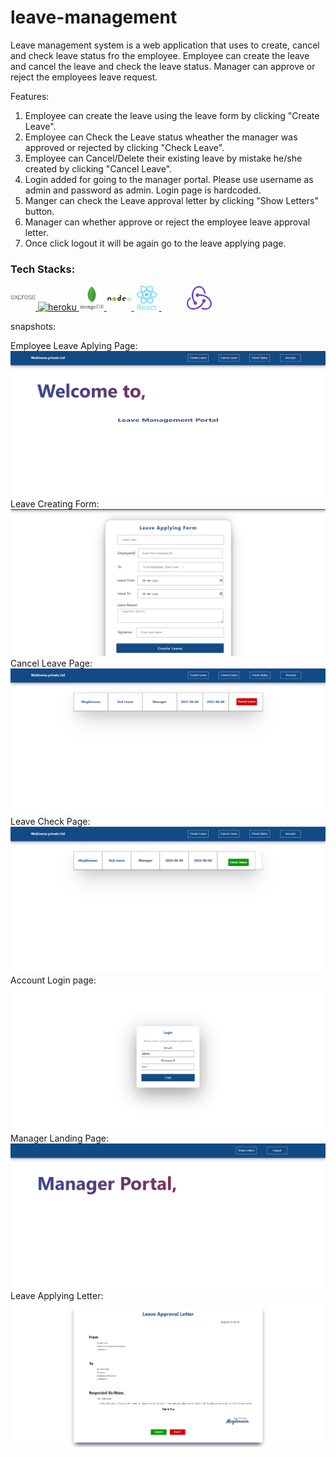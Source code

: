 # leave-management
Leave management system is a web application that uses to create, cancel and check leave status fro the employee. Employee can create the leave and cancel the leave and check the leave status. Manager can approve or reject the employees leave request.

Features:

   1. Employee can create the leave using the leave form by clicking "Create Leave".
   2. Employee can Check the Leave status wheather the manager was approved or rejected by clicking "Check Leave".
   3. Employee can Cancel/Delete their existing leave by mistake he/she created by clicking "Cancel Leave".
   4. Login added for going to the manager portal. Please use username as admin and password as admin. Login page is hardcoded.
   5. Manger can check the Leave approval letter by clicking "Show Letters" button.
   6. Manager can whether approve or reject the employee leave approval letter.
   7. Once click logout it will be again go to the leave applying page.


<h3 align="left">Tech Stacks:</h3>
<p align="left">

<a href="https://expressjs.com" target="_blank" rel="noreferrer"> <img src="https://raw.githubusercontent.com/devicons/devicon/master/icons/express/express-original-wordmark.svg" alt="express" width="40" height="40"/> </a> <a href="https://heroku.com" target="_blank" rel="noreferrer"> <img src="https://www.vectorlogo.zone/logos/heroku/heroku-icon.svg" alt="heroku" width="40" height="40"/> </a> <a href="https://www.mongodb.com/" target="_blank" rel="noreferrer"> <img src="https://raw.githubusercontent.com/devicons/devicon/master/icons/mongodb/mongodb-original-wordmark.svg" alt="mongodb" width="40" height="40"/> </a> <a href="https://nodejs.org" target="_blank" rel="noreferrer"> <img src="https://raw.githubusercontent.com/devicons/devicon/master/icons/nodejs/nodejs-original-wordmark.svg" alt="nodejs" width="40" height="40"/> </a> <a href="https://reactjs.org/" target="_blank" rel="noreferrer"> <img src="https://raw.githubusercontent.com/devicons/devicon/master/icons/react/react-original-wordmark.svg" alt="react" width="40" height="40"/> </a>
<a href="https://redux.js.org" target="_blank" rel="noreferrer"> <img style="margin-left:40px" src="https://raw.githubusercontent.com/devicons/devicon/master/icons/redux/redux-original.svg" alt="redux" width="40" height="40"/> </a> 
</p>

snapshots:

Employee Leave Aplying Page:
![](/Leave/leave1.png)
Leave Creating Form:
![](/Leave/leave2.png)
Cancel Leave Page:
![](/Leave/leave3.png)
Leave Check Page:
![](/Leave/leave4.png)
Account Login page:
![](/Leave/leave5.png)
Manager Landing Page:
![](/Leave/leave6.png)
Leave Applying Letter:
![](/Leave/leave7.png)
